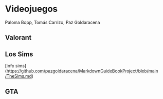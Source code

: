 # Videojuegos
Paloma Bopp, Tomás Carrizo, Paz Goldaracena
## Valorant

## Los Sims
[info sims] (https://github.com/pazgoldaracena/MarkdownGuideBookProject/blob/main/TheSims.md)

## GTA
